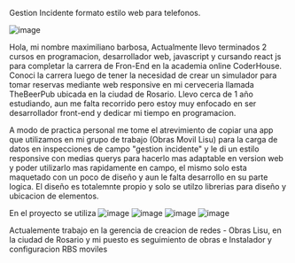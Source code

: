 Gestion Incidente formato estilo web para telefonos. 

![image](https://user-images.githubusercontent.com/86979361/149609781-cf816c00-0a44-45d6-bf12-769a5c169934.png)

Hola, mi nombre maximiliano barbosa, 
Actualmente llevo terminados 2 cursos en programacion, desarrollador web, javascript y cursando react js para completar la carrera de Fron-End en la academia online CoderHouse. Conoci la carrera luego de tener la necesidad de crear un simulador para tomar reservas mediante web responsive en mi cerveceria llamada TheBeerPub ubicada en la ciudad de Rosario.
  Llevo cerca de 1 año estudiando, aun me falta recorrido pero estoy muy enfocado en ser desarrollador front-end y dedicar mi tiempo en programacion.
 
A modo de practica personal me tome el atrevimiento de copiar una app que utilizamos en mi grupo de trabajo (Obras Movil Lisu) para la carga de datos en inspecciones de campo "gestion incidente" y le di un estilo responsive con medias querys para hacerlo mas adaptable en version web y poder utilizarlo mas rapidamente en campo, el mismo solo esta maquetado con un poco de diseño y aun le falta desarrollo en su parte logica.
 El diseño es totalemnte propio y solo se utilzo librerias para diseño y ubicacion de elementos.
 
 En el proyecto se utiliza 
![image](https://user-images.githubusercontent.com/86979361/149609235-8e76b2cc-386e-4db7-852e-f58587313a55.png)
![image](https://user-images.githubusercontent.com/86979361/149609254-37f72ed5-0df0-412a-8395-40a91f3e42d4.png)
![image](https://user-images.githubusercontent.com/86979361/149609264-54470a97-45de-42a5-8906-edbbe04731eb.png)
![image](https://user-images.githubusercontent.com/86979361/149609276-4de730d2-80bd-40e7-a6d2-b93afe12996f.png)
 
 
 Actualemente trabajo en la gerencia de creacion de redes - Obras Lisu, en la ciudad de Rosario y mi puesto es seguimiento de obras e Instalador y configuracion RBS moviles
 
 




